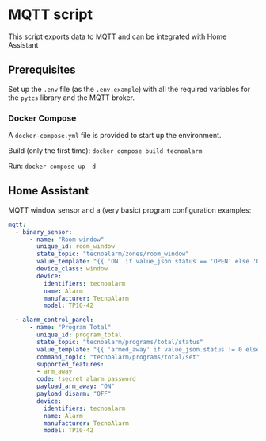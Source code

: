# MQTT script

This script exports data to MQTT and can be integrated with Home Assistant

## Prerequisites

Set up the `.env` file (as the `.env.example`) with all the required variables for the `pytcs` library and the MQTT broker.


### Docker Compose

A `docker-compose.yml` file is provided to start up the environment.

Build (only the first time): `docker compose build tecnoalarm`

Run: `docker compose up -d`

## Home Assistant 

MQTT window sensor and a (very basic) program configuration examples:

```yaml
mqtt:
  - binary_sensor:
      - name: "Room window"
        unique_id: room_window
        state_topic: "tecnoalarm/zones/room_window"
        value_template: "{{ 'ON' if value_json.status == 'OPEN' else 'OFF' }}"
        device_class: window
        device:
          identifiers: tecnoalarm
          name: Alarm
          manufacturer: TecnoAlarm
          model: TP10-42

  - alarm_control_panel:
      - name: "Program Total"
        unique_id: program_total
        state_topic: "tecnoalarm/programs/total/status"
        value_template: "{{ 'armed_away' if value_json.status != 0 else 'disarmed' }}"
        command_topic: "tecnoalarm/programs/total/set"
        supported_features:
        - arm_away
        code: !secret alarm_password
        payload_arm_away: "ON"
        payload_disarm: "OFF"
        device:
          identifiers: tecnoalarm
          name: Alarm
          manufacturer: TecnoAlarm
          model: TP10-42
```